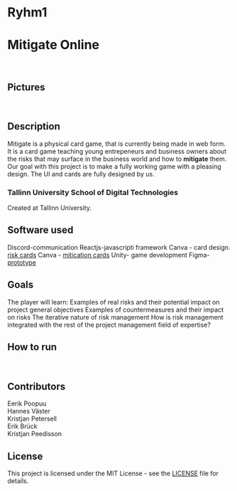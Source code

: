 # Ryhm1
<h1>Mitigate Online</h1>

<br>
<h2>Pictures</h2>

<br>
<h2>Description</h2>
Mitigate is a physical card game, that is currently being made in web form. It is a card game teaching young entrepeneurs and business owners
about the risks that may surface in the business world and how to <strong>mitigate</strong> them. Our goal with this project is to make a fully working game with a pleasing design. 
The UI and cards are fully designed by us.
<h3>Tallinn University School of Digital Technologies</h3>
Created at Tallinn University.

<h2>Software used</h2>
Discord-communication
Reactjs-javascripti framework
Canva - card design. <a href="https://www.canva.com/design/DAGHzrgkmQU/S8lpU7WQIY3Jz9kPI5O-QQ/edit">risk cards</a>
Canva - <a href="https://www.canva.com/design/DAGH0KPXCLM/hpNL3x3yqOB3j4lMMSY3SQ/edit"> mitication cards</a>
Unity- game development 
Figma- <a href="https://www.figma.com/design/uwN3eKdVG1K18j0c0wdXE6/Mitigate?node-id=0-1&t=dCoVEEmwbBbSax01-0">prototype</a>


<h2> Goals</h2>
The player will learn:
Examples of real risks and their potential impact on project general objectives
Examples of countermeasures and their impact on risks
The iterative nature of risk management
How is risk management integrated with the rest of the project management field of expertise?

<h2>How to run</h2>
<ol>
</ol>

<br>
<h2>Contributors</h2>
Eerik Poopuu
<br>
Hannes Väster
<br>
Kristjan Petersell
<br>
Erik Brück
<br>
Kristjan Peedisson

## License

This project is licensed under the MIT License - see the [LICENSE](LICENSE) file for details.
